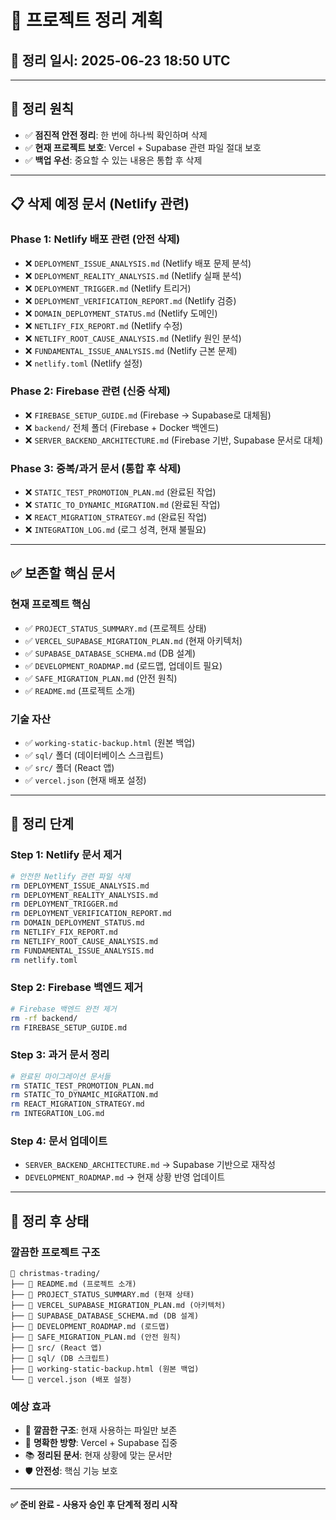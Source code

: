 # 🧹 프로젝트 정리 계획

## 📅 **정리 일시**: 2025-06-23 18:50 UTC

---

## 🎯 **정리 원칙**
- ✅ **점진적 안전 정리**: 한 번에 하나씩 확인하며 삭제
- ✅ **현재 프로젝트 보호**: Vercel + Supabase 관련 파일 절대 보호
- ✅ **백업 우선**: 중요할 수 있는 내용은 통합 후 삭제

---

## 📋 **삭제 예정 문서 (Netlify 관련)**

### **Phase 1: Netlify 배포 관련 (안전 삭제)**
- ❌ `DEPLOYMENT_ISSUE_ANALYSIS.md` (Netlify 배포 문제 분석)
- ❌ `DEPLOYMENT_REALITY_ANALYSIS.md` (Netlify 실패 분석)
- ❌ `DEPLOYMENT_TRIGGER.md` (Netlify 트리거)
- ❌ `DEPLOYMENT_VERIFICATION_REPORT.md` (Netlify 검증)
- ❌ `DOMAIN_DEPLOYMENT_STATUS.md` (Netlify 도메인)
- ❌ `NETLIFY_FIX_REPORT.md` (Netlify 수정)
- ❌ `NETLIFY_ROOT_CAUSE_ANALYSIS.md` (Netlify 원인 분석)
- ❌ `FUNDAMENTAL_ISSUE_ANALYSIS.md` (Netlify 근본 문제)
- ❌ `netlify.toml` (Netlify 설정)

### **Phase 2: Firebase 관련 (신중 삭제)**
- ❌ `FIREBASE_SETUP_GUIDE.md` (Firebase → Supabase로 대체됨)
- ❌ `backend/` 전체 폴더 (Firebase + Docker 백엔드)
- ❌ `SERVER_BACKEND_ARCHITECTURE.md` (Firebase 기반, Supabase 문서로 대체)

### **Phase 3: 중복/과거 문서 (통합 후 삭제)**
- ❌ `STATIC_TEST_PROMOTION_PLAN.md` (완료된 작업)
- ❌ `STATIC_TO_DYNAMIC_MIGRATION.md` (완료된 작업)
- ❌ `REACT_MIGRATION_STRATEGY.md` (완료된 작업)
- ❌ `INTEGRATION_LOG.md` (로그 성격, 현재 불필요)

---

## ✅ **보존할 핵심 문서**

### **현재 프로젝트 핵심**
- ✅ `PROJECT_STATUS_SUMMARY.md` (프로젝트 상태)
- ✅ `VERCEL_SUPABASE_MIGRATION_PLAN.md` (현재 아키텍처)
- ✅ `SUPABASE_DATABASE_SCHEMA.md` (DB 설계)
- ✅ `DEVELOPMENT_ROADMAP.md` (로드맵, 업데이트 필요)
- ✅ `SAFE_MIGRATION_PLAN.md` (안전 원칙)
- ✅ `README.md` (프로젝트 소개)

### **기술 자산**
- ✅ `working-static-backup.html` (원본 백업)
- ✅ `sql/` 폴더 (데이터베이스 스크립트)
- ✅ `src/` 폴더 (React 앱)
- ✅ `vercel.json` (현재 배포 설정)

---

## 🔄 **정리 단계**

### **Step 1: Netlify 문서 제거**
```bash
# 안전한 Netlify 관련 파일 삭제
rm DEPLOYMENT_ISSUE_ANALYSIS.md
rm DEPLOYMENT_REALITY_ANALYSIS.md
rm DEPLOYMENT_TRIGGER.md
rm DEPLOYMENT_VERIFICATION_REPORT.md
rm DOMAIN_DEPLOYMENT_STATUS.md
rm NETLIFY_FIX_REPORT.md
rm NETLIFY_ROOT_CAUSE_ANALYSIS.md
rm FUNDAMENTAL_ISSUE_ANALYSIS.md
rm netlify.toml
```

### **Step 2: Firebase 백엔드 제거**
```bash
# Firebase 백엔드 완전 제거
rm -rf backend/
rm FIREBASE_SETUP_GUIDE.md
```

### **Step 3: 과거 문서 정리**
```bash
# 완료된 마이그레이션 문서들
rm STATIC_TEST_PROMOTION_PLAN.md
rm STATIC_TO_DYNAMIC_MIGRATION.md
rm REACT_MIGRATION_STRATEGY.md
rm INTEGRATION_LOG.md
```

### **Step 4: 문서 업데이트**
- `SERVER_BACKEND_ARCHITECTURE.md` → Supabase 기반으로 재작성
- `DEVELOPMENT_ROADMAP.md` → 현재 상황 반영 업데이트

---

## 🎯 **정리 후 상태**

### **깔끔한 프로젝트 구조**
```
📁 christmas-trading/
├── 📄 README.md (프로젝트 소개)
├── 📄 PROJECT_STATUS_SUMMARY.md (현재 상태)
├── 📄 VERCEL_SUPABASE_MIGRATION_PLAN.md (아키텍처)
├── 📄 SUPABASE_DATABASE_SCHEMA.md (DB 설계)
├── 📄 DEVELOPMENT_ROADMAP.md (로드맵)
├── 📄 SAFE_MIGRATION_PLAN.md (안전 원칙)
├── 📁 src/ (React 앱)
├── 📁 sql/ (DB 스크립트)
├── 📄 working-static-backup.html (원본 백업)
└── 📄 vercel.json (배포 설정)
```

### **예상 효과**
- 🧹 **깔끔한 구조**: 현재 사용하는 파일만 보존
- 🚀 **명확한 방향**: Vercel + Supabase 집중
- 📚 **정리된 문서**: 현재 상황에 맞는 문서만
- 🛡️ **안전성**: 핵심 기능 보호

---

**✅ 준비 완료 - 사용자 승인 후 단계적 정리 시작**